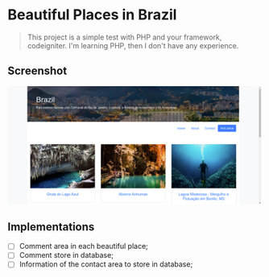 # Beautiful Places in Brazil

> This project is a simple test with PHP and your framework, codeigniter. I'm learning PHP, then I don't have any experience.

## Screenshot
![home page](./assets/images/home.png)


## Implementations
- [ ] Comment area in each beautiful place;
- [ ] Comment store in database;
- [ ] Information of the contact area to store in database;
